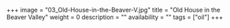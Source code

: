 +++
image = "03_Old-House-in-the-Beaver-V.jpg"
title = "Old House in the Beaver Valley"
weight = 0
description = ""
availability = ""
tags = ["oil"]
+++
